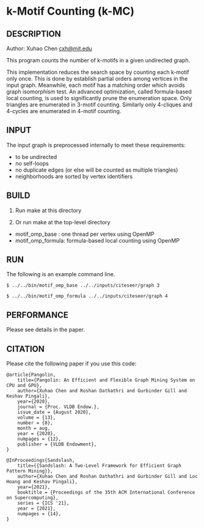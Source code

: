 k-Motif Counting (k-MC)
================================================================================

DESCRIPTION 
--------------------------------------------------------------------------------

Author: Xuhao Chen <cxh@mit.edu>

This program counts the number of k-motifs in a given undirected graph.

This implementation reduces the search space by counting each k-motif only once.
This is done by establish partial orders among vertices in the input graph.
Meanwhile, each motif has a matching order which avoids graph isomorphism test.
An advanced optimization, called formula-based local counting, is used
to significantly prune the enumeration space. Only triangles are enumerated
in 3-motif counting. Similarly only 4-cliques and 4-cycles are enumerated
in 4-motif counting.

INPUT
--------------------------------------------------------------------------------

The input graph is preprocessed internally to meet these requirements:
  - to be undirected
  - no self-loops
  - no duplicate edges (or else will be counted as multiple triangles)
  - neighborhoods are sorted by vertex identifiers

BUILD
--------------------------------------------------------------------------------

1. Run make at this directory

2. Or run make at the top-level directory

  - motif_omp_base : one thread per vertex using OpenMP
  - motif_omp_formula: formula-based local counting using OpenMP

RUN
--------------------------------------------------------------------------------

The following is an example command line.

`$ ../../bin/motif_omp_base ../../inputs/citeseer/graph 3`

`$ ../../bin/motif_omp_formula ../../inputs/citeseer/graph 4`

PERFORMANCE
--------------------------------------------------------------------------------

Please see details in the paper.

CITATION
--------------------------------------------------------------------------------

Please cite the following paper if you use this code:

```
@article{Pangolin,
	title={Pangolin: An Efficient and Flexible Graph Mining System on CPU and GPU},
	author={Xuhao Chen and Roshan Dathathri and Gurbinder Gill and Keshav Pingali},
	year={2020},
	journal = {Proc. VLDB Endow.},
	issue_date = {August 2020},
	volume = {13},
	number = {8},
	month = aug,
	year = {2020},
	numpages = {12},
	publisher = {VLDB Endowment},
}
```

```
@InProceedings{Sandslash,
	title={{Sandslash: A Two-Level Framework for Efficient Graph Pattern Mining}},
	author={Xuhao Chen and Roshan Dathathri and Gurbinder Gill and Loc Hoang and Keshav Pingali},
	year={2021},
	booktitle = {Proceedings of the 35th ACM International Conference on Supercomputing},
	series = {ICS '21},
	year = {2021},
	numpages = {14},
}
```
